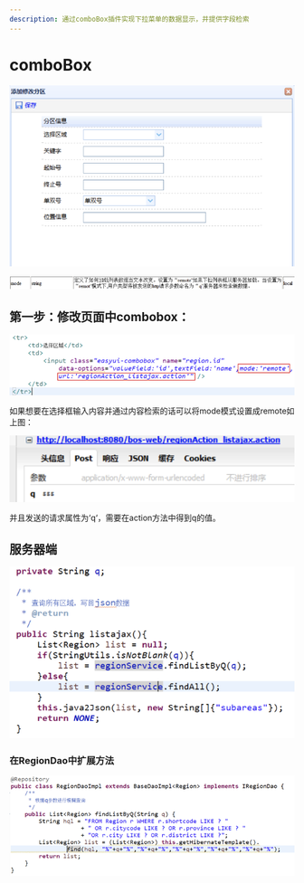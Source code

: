 ```yaml
---
description: 通过comboBox插件实现下拉菜单的数据显示，并提供字段检索
---
```


# comboBox

![](../../../../../.gitbook/assets/image%20%28100%29.png)

![](../../../../../.gitbook/assets/image%20%2830%29.png)

## 第一步：修改页面中combobox：

![](../../../../../.gitbook/assets/image%20%2851%29.png)

如果想要在选择框输入内容并通过内容检索的话可以将mode模式设置成remote如上图：

![](../../../../../.gitbook/assets/image%20%2812%29.png)

并且发送的请求属性为‘q‘，需要在action方法中得到q的值。



## 服务器端

![](../../../../../.gitbook/assets/image%20%2869%29.png)

### 在RegionDao中扩展方法

![](../../../../../.gitbook/assets/image%20%2868%29.png)

